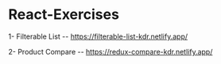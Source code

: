 # React-Exercises

1- Filterable List -- https://filterable-list-kdr.netlify.app/

2- Product Compare -- https://redux-compare-kdr.netlify.app/
